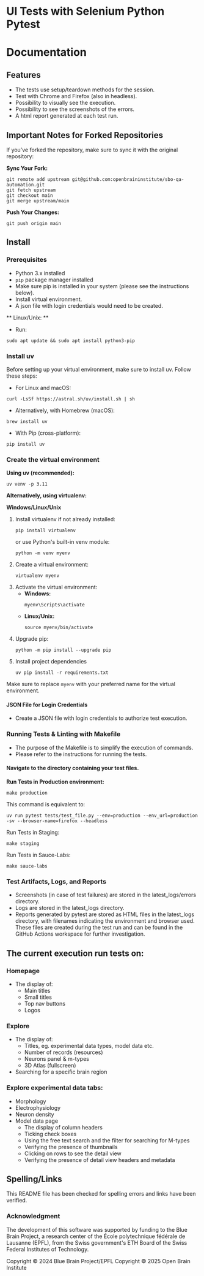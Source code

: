 # UI Tests with Selenium Python Pytest
# Documentation

## Features
- The tests use setup/teardown methods for the session. 
- Test with Chrome and Firefox (also in headless).
- Possibility to visually see the execution.
- Possibility to see the screenshots of the errors.
- A html report generated at each test run.

## Important Notes for Forked Repositories
If you’ve forked the repository, make sure to sync it with the original repository:

**Sync Your Fork:** 

```
git remote add upstream git@github.com:openbraininstitute/sbo-qa-automation.git
git fetch upstream
git checkout main
git merge upstream/main
```

**Push Your Changes:**
 ```
 git push origin main
```


## Install
### Prerequisites
- Python 3.x installed
- ```pip``` package manager installed
- Make sure pip is installed in your system (please see the instructions below).
- Install virtual environment.
- A json file with login credentials would need to be created. 

** Linux/Unix: **
- Run: 
```
sudo apt update && sudo apt install python3-pip
```

### Install uv
Before setting up your virtual environment, make sure to install uv.
Follow these steps:

- For Linux and macOS:
```
curl -LsSf https://astral.sh/uv/install.sh | sh
```

- Alternatively, with Homebrew (macOS):
```
brew install uv
```

- With Pip (cross-platform):
```
pip install uv
```

### Create the virtual environment

**Using uv (recommended):**
```
uv venv -p 3.11
```

**Alternatively, using virtualenv:**

**Windows/Linux/Unix**
1. Install virtualenv if not already installed: 
    ```
    pip install virtualenv
    ```
   or use Python's built-in venv module:
    ```
    python -m venv myenv
2. Create a virtual environment:
    ```
    virtualenv myenv
    ```
3. Activate the virtual environment:
    - **Windows:**
        ```
        myenv\Scripts\activate
        ```
    - **Linux/Unix:**
        ```
        source myenv/bin/activate
        ```
4. Upgrade pip:
    ```
    python -m pip install --upgrade pip
    ```
5. Install project dependencies
    ```
    uv pip install -r requirements.txt
    ```
   
Make sure to replace `myenv` with your preferred name for the virtual environment.

#### JSON File for Login Credentials
- Create a JSON file with login credentials to authorize test execution.

### Running Tests & Linting with Makefile
- The purpose of the Makefile is to simplify the execution of commands.
- Please refer to the instructions for running the tests.

#### Navigate to the directory containing your test files. 

**Run Tests in Production environment:** 

```
make production
```
This command is equivalent to:
```
uv run pytest tests/test_file.py --env=production --env_url=production -sv --browser-name=firefox --headless
```

Run Tests in Staging:
```commandline
make staging
```

Run Tests in Sauce-Labs:
```commandline
make sauce-labs
```

### Test Artifacts, Logs, and Reports
* Screenshots (in case of test failures) are stored in the latest_logs/errors directory.
* Logs are stored in the latest_logs directory.
* Reports generated by pytest are stored as HTML files in the latest_logs directory,
with filenames indicating the environment and browser used.
These files are created during the test run and can be found in the GitHub Actions 
workspace for further investigation.


## The current execution run tests on:

### Homepage
* The display of: 
  * Main titles
  * Small titles
  * Top nav buttons
  * Logos
  

### Explore 
  * The display of:
    * Titles, eg. experimental data types, model data etc.
    * Number of records (resources)
    * Neurons panel & m-types
    * 3D Atlas (fullscreen)
  * Searching for a specific brain region
  

### Explore experimental data tabs:
* Morphology
* Electrophysiology
* Neuron density
* Model data page
  * The display of column headers
  * Ticking check boxes
  * Using the free text search and the filter for searching for M-types
  * Verifying the presence of thumbnails
  * Clicking on rows to see the detail view
  * Verifying the presence of detail view headers and metadata

## Spelling/Links

This README file has been checked for spelling errors and links have been verified.

### Acknowledgment

The development of this software was supported by funding to the Blue Brain Project, 
a research center of the École polytechnique fédérale de Lausanne (EPFL), from the Swiss government's ETH Board of the Swiss Federal Institutes of Technology.

Copyright © 2024 Blue Brain Project/EPFL
Copyright © 2025 Open Brain Institute
